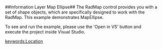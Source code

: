 ##Information Layer Map Ellipse##
The RadMap control provides you with a set of shape objects, which are specifically designed to work with the RadMap. This example demonstrates MapEllipse.

To see and run the example, please use the 'Open in VS' button and execute the project inside Visual Studio.

<keywords:Location>